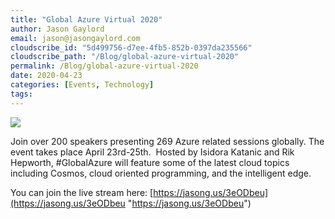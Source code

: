 ```yaml
---
title: "Global Azure Virtual 2020"
author: Jason Gaylord
email: jason@jasongaylord.com
cloudscribe_id: "5d499756-d7ee-4fb5-852b-0397da235566"
cloudscribe_path: "/Blog/global-azure-virtual-2020"
permalink: /Blog/global-azure-virtual-2020
date: 2020-04-23
categories: [Events, Technology]
tags: 
---
```


![](https://cdn.jasongaylord.com/images/2020/04/23/globalazure.png)

Join over 200 speakers presenting 269 Azure related sessions globally. The event takes place April 23rd-25th.  Hosted by Isidora Katanic and Rik Hepworth, #GlobalAzure will feature some of the latest cloud topics including Cosmos, cloud oriented programming, and the intelligent edge.  

You can join the live stream here: [https://jasong.us/3eODbeu](https://jasong.us/3eODbeu "https://jasong.us/3eODbeu")
